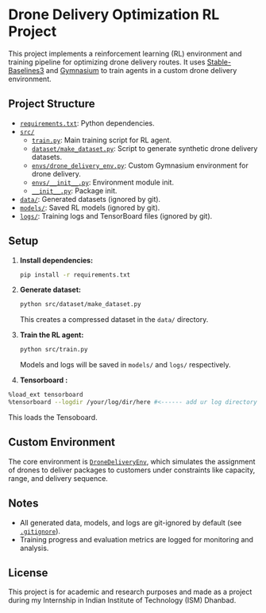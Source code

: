 # Drone Delivery Optimization RL Project

This project implements a reinforcement learning (RL) environment and training pipeline for optimizing drone delivery routes. It uses [Stable-Baselines3](https://github.com/DLR-RM/stable-baselines3) and [Gymnasium](https://github.com/Farama-Foundation/Gymnasium) to train agents in a custom drone delivery environment.

## Project Structure

- [`requirements.txt`](requirements.txt): Python dependencies.
- [`src/`](src/)
  - [`train.py`](src/train.py): Main training script for RL agent.
  - [`dataset/make_dataset.py`](src/dataset/make_dataset.py): Script to generate synthetic drone delivery datasets.
  - [`envs/drone_delivery_env.py`](src/envs/drone_delivery_env.py): Custom Gymnasium environment for drone delivery.
  - [`envs/__init__.py`](src/envs/__init__.py): Environment module init.
  - [`__init__.py`](src/__init__.py): Package init.
- [`data/`](data/): Generated datasets (ignored by git).
- [`models/`](models/): Saved RL models (ignored by git).
- [`logs/`](logs/): Training logs and TensorBoard files (ignored by git).

## Setup

1. **Install dependencies:**
   ```sh
   pip install -r requirements.txt
   ```

2. **Generate dataset:**
   ```sh
   python src/dataset/make_dataset.py
   ```
   This creates a compressed dataset in the `data/` directory.

3. **Train the RL agent:**
   ```sh
   python src/train.py
   ```
   Models and logs will be saved in `models/` and `logs/` respectively.

 4. **Tensorboard :**
   ```sh
  %load_ext tensorboard
  %tensorboard --logdir /your/log/dir/here #<------ add ur log directory path here.
   ```
  This loads the Tensoboard.


## Custom Environment

The core environment is [`DroneDeliveryEnv`](src/envs/drone_delivery_env.py), which simulates the assignment of drones to deliver packages to customers under constraints like capacity, range, and delivery sequence.

## Notes

- All generated data, models, and logs are git-ignored by default (see [`.gitignore`](.gitignore)).
- Training progress and evaluation metrics are logged for monitoring and analysis.

## License

This project is for academic and research purposes and made as a project during my Internship in Indian Institute of Technology (ISM) Dhanbad.
